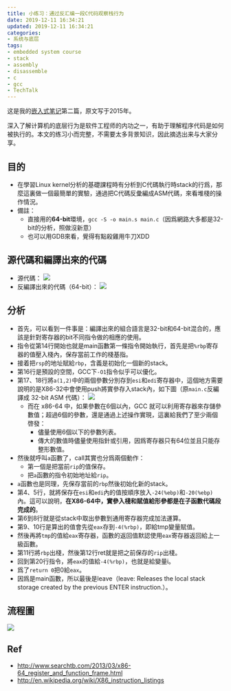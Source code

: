 ```yaml
---
title: 小练习：通过反汇编一段C代码观察栈行为
date: 2019-12-11 16:34:21
updated: 2019-12-11 16:34:21
categories:
- 系统与底层
tags:
- embedded system course
- stack
- assembly
- disassemble
- c
- gcc
- TechTalk
---
```


这是我的[嵌入式笔记](https://joouis.com/2019/watching-notes-revolution-os/)第二篇，原文写于2015年。

深入了解计算机的底层行为是软件工程师的内功之一，有助于理解程序代码是如何被执行的。本文的练习小而完整，不需要太多背景知识，因此摘选出来与大家分享。

<!-- more -->



## 目的

- 在學習Linux kernel分析的基礎課程時有分析到C代碼執行時stack的行爲，那麼這裏做一個最簡單的實驗，通過把C代碼反彙編成ASM代碼，來看堆棧的操作情況。
- 備註：
  - 直接用的**64-bit**環境，`gcc -S -o main.s main.c`（因爲網路大多都是32-bit的分析，照做沒新意）
  - 也可以用GDB來看，覺得有點殺雞用牛刀XDD


## 源代碼和編譯出來的代碼

- 源代碼：
  ![](https://cdn.joouis.com/observe-stack-behavior-by-disassembling-a-simple-c-code-1.png)
- 反編譯出來的代碼（64-bit）：
  ![](https://cdn.joouis.com/observe-stack-behavior-by-disassembling-a-simple-c-code-2.png)


## 分析

- 首先，可以看到一件事是：編譯出來的組合語言是32-bit和64-bit混合的，應該是針對寄存器的bit不同指令做的相應的使用。
- 指令從第14行開始也就是main函數第一條指令開始執行，首先是把`%rbp`寄存器的值壓入棧內，保存當前工作的棧基指。
- 接着把`rsp`的地址賦給`rbp`，含義是初始化一個新的stack。
- 第16行是預設的空間，GCC下`-O1`指令似乎可以優化。
- 第17、18行將`a(1,2)`中的兩個參數分別存到`esi`和`edi`寄存器中，這個地方需要說明的是X86-32中會使用push將實參存入stack內，如下圖（原`main.c`反編譯成 32-bit ASM 代碼）：
  ![](https://cdn.joouis.com/observe-stack-behavior-by-disassembling-a-simple-c-code-3.png)
  - 而在 x86-64 中，如果參數在6個以內，GCC 就可以利用寄存器來存儲參數值；超過6個的參數，還是通過上述操作實現，這裏給我們了至少兩個啓發：
    - 儘量使用6個以下的參數列表。
    - 傳大的數值時儘量使用指針或引用，因爲寄存器只有64位並且只能存整形數值。
- 然後就呼叫`a`函數了，call其實也分爲兩個動作：
  - 第一個是把當前`rip`的值保存。
  - 把`a`函數的指令初始地址給`rip`。
- `a`函數也是同理，先保存當前的`rbp`然後初始化新的stack。
- 第4、5行，就將保存在`esi`和`edi`內的值按順序放入`-24(%ebp)`和`-20(%ebp)`內。這可以說明，**在X86-64中，實參入棧和賦值給形參都是在子函數代碼段完成的**。
- 第6到8行就是從stack中取出參數到通用寄存器完成加法運算。
- 第9、10行是算出的值會先從`eax`存到`-4(%rbp)`，即給tmp變量賦值。
- 然後再將`tmp`的值給`eax`寄存器，函數的返回值默認使用`eax`寄存器返回給上一級函數。
- 第11行將`rbp`出棧，然後第12行ret就是把之前保存的`rip`出棧。
- 回到第20行指令，將`eax`的值給`-4(%rbp)`，也就是給變量i。
- 爲了`return 0`把0給`eax`。
- 因爲是main函數，所以最後是leave（leave: Releases the local stack storage created by the previous ENTER instruction.）。


## 流程圖

![](https://cdn.joouis.com/observe-stack-behavior-by-disassembling-a-simple-c-code-4.png)


## Ref

- http://www.searchtb.com/2013/03/x86-64_register_and_function_frame.html
- http://en.wikipedia.org/wiki/X86_instruction_listings